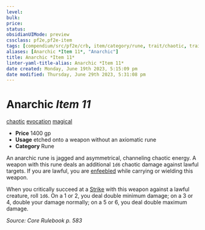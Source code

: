 ```yaml
---
level:
bulk:
price:
status:
obsidianUIMode: preview
cssclass: pf2e,pf2e-item
tags: [compendium/src/pf2e/crb, item/category/rune, trait/chaotic, trait/evocation, trait/magical]
aliases: [Anarchic *Item 11*, "Anarchic"]
title: Anarchic *Item 11*
linter-yaml-title-alias: Anarchic *Item 11*
date created: Monday, June 19th 2023, 5:15:09 pm
date modified: Thursday, June 29th 2023, 5:31:08 pm
---
```


# Anarchic *Item 11*

[chaotic](rules/traits/chaotic.md) [evocation](rules/traits/evocation.md) [magical](rules/traits/magical.md)  

- **Price** 1400 gp
- **Usage** etched onto a weapon without an axiomatic rune
- **Category** Rune

An anarchic rune is jagged and asymmetrical, channeling chaotic energy. A weapon with this rune deals an additional `1d6` chaotic damage against lawful targets. If you are lawful, you are [enfeebled](rules/conditions.md#Enfeebled) while carrying or wielding this weapon.

When you critically succeed at a [Strike](rules/actions/strike.md) with this weapon against a lawful creature, roll `1d6`. On a 1 or 2, you deal double minimum damage; on a 3 or 4, double your damage normally; on a 5 or 6, you deal double maximum damage.

*Source: Core Rulebook p. 583*
